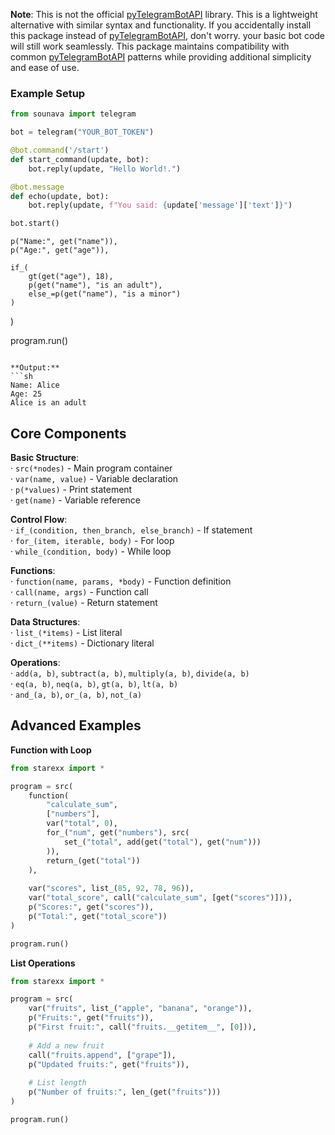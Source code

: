 **Note**: This is not the official [pyTelegramBotAPI](https://github.com/eternnoir/pyTelegramBotAPI) library. This is a lightweight alternative with similar syntax and functionality. If you accidentally install this package instead of [pyTelegramBotAPI](https://github.com/eternnoir/pyTelegramBotAPI), don't worry. your basic bot code will still work seamlessly. This package maintains compatibility with common [pyTelegramBotAPI](https://github.com/eternnoir/pyTelegramBotAPI) patterns while providing additional simplicity and ease of use.


### Example Setup

```python
from sounava import telegram

bot = telegram("YOUR_BOT_TOKEN")

@bot.command('/start')
def start_command(update, bot):
    bot.reply(update, "Hello World!.")

@bot.message
def echo(update, bot):
    bot.reply(update, f"You said: {update['message']['text']}")

bot.start()
```
    p("Name:", get("name")),
    p("Age:", get("age")),
    
    if_(
        gt(get("age"), 18),
        p(get("name"), "is an adult"),
        else_=p(get("name"), "is a minor")
    )
)

program.run()
```

**Output:**
```sh
Name: Alice
Age: 25
Alice is an adult
```

## Core Components

**Basic Structure**:<br>
· `src(*nodes)` - Main program container<br>
· `var(name, value)` - Variable declaration<br>
· `p(*values)` - Print statement<br>
· `get(name)` - Variable reference<br>

**Control Flow**:<br>
· `if_(condition, then_branch, else_branch)` - If statement<br>
· `for_(item, iterable, body)` - For loop<br>
· `while_(condition, body)` - While loop<br>

**Functions**:<br>
· `function(name, params, *body)` - Function definition<br>
· `call(name, args)` - Function call<br>
· `return_(value)` - Return statement<br>

**Data Structures**:<br>
· `list_(*items)` - List literal<br>
· `dict_(**items)` - Dictionary literal<br>

**Operations**:<br>
· `add(a, b)`, `subtract(a, b)`, `multiply(a, b)`, `divide(a, b)`<br>
· `eq(a, b)`, `neq(a, b)`, `gt(a, b)`, `lt(a, b)`<br>
· `and_(a, b)`, `or_(a, b)`, `not_(a)`<br>

## Advanced Examples

**Function with Loop**
```python
from starexx import *

program = src(
    function(
        "calculate_sum",
        ["numbers"],
        var("total", 0),
        for_("num", get("numbers"), src(
            set_("total", add(get("total"), get("num")))
        )),
        return_(get("total"))
    ),
    
    var("scores", list_(85, 92, 78, 96)),
    var("total_score", call("calculate_sum", [get("scores")])),
    p("Scores:", get("scores")),
    p("Total:", get("total_score"))
)

program.run()
```

**List Operations**
```python
from starexx import *

program = src(
    var("fruits", list_("apple", "banana", "orange")),
    p("Fruits:", get("fruits")),
    p("First fruit:", call("fruits.__getitem__", [0])),
    
    # Add a new fruit
    call("fruits.append", ["grape"]),
    p("Updated fruits:", get("fruits")),
    
    # List length
    p("Number of fruits:", len_(get("fruits")))
)

program.run()
```